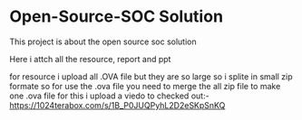 # Open-Source-SOC Solution 
This project is about the open source soc solution 

Here i attch all the resource, report and ppt 

for resource i upload all .OVA file but they are so large so i splite in small zip formate so for use the .ova file you need to merge the all zip file to make one .ova file for this i upload a viedo to checked out:- https://1024terabox.com/s/1B_P0JUQPyhL2D2eSKpSnKQ

